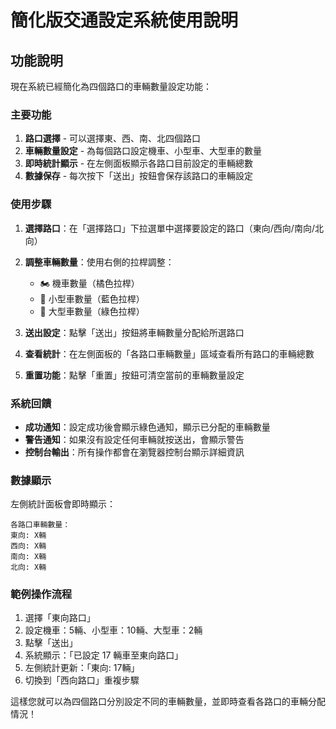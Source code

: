 # 簡化版交通設定系統使用說明

## 功能說明

現在系統已經簡化為四個路口的車輛數量設定功能：

### 主要功能

1. **路口選擇** - 可以選擇東、西、南、北四個路口
2. **車輛數量設定** - 為每個路口設定機車、小型車、大型車的數量
3. **即時統計顯示** - 在左側面板顯示各路口目前設定的車輛總數
4. **數據保存** - 每次按下「送出」按鈕會保存該路口的車輛設定

### 使用步驟

1. **選擇路口**：在「選擇路口」下拉選單中選擇要設定的路口（東向/西向/南向/北向）

2. **調整車輛數量**：使用右側的拉桿調整：
   - 🏍️ 機車數量（橘色拉桿）
   - 🚗 小型車數量（藍色拉桿）
   - 🚛 大型車數量（綠色拉桿）

3. **送出設定**：點擊「送出」按鈕將車輛數量分配給所選路口

4. **查看統計**：在左側面板的「各路口車輛數量」區域查看所有路口的車輛總數

5. **重置功能**：點擊「重置」按鈕可清空當前的車輛數量設定

### 系統回饋

- **成功通知**：設定成功後會顯示綠色通知，顯示已分配的車輛數量
- **警告通知**：如果沒有設定任何車輛就按送出，會顯示警告
- **控制台輸出**：所有操作都會在瀏覽器控制台顯示詳細資訊

### 數據顯示

左側統計面板會即時顯示：

```
各路口車輛數量：
東向: X輛
西向: X輛
南向: X輛
北向: X輛
```

### 範例操作流程

1. 選擇「東向路口」
2. 設定機車：5輛、小型車：10輛、大型車：2輛
3. 點擊「送出」
4. 系統顯示：「已設定 17 輛車至東向路口」
5. 左側統計更新：「東向: 17輛」
6. 切換到「西向路口」重複步驟

這樣您就可以為四個路口分別設定不同的車輛數量，並即時查看各路口的車輛分配情況！

